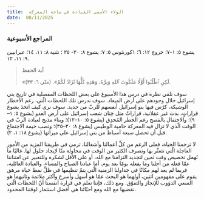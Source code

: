 ```yaml
---
title:  الولاء الأسمى العبادة في ساحة المعركة
date:  08/11/2025
---
```


### المراجع الأسبوعية
يشوع ٥: ١-٧؛ خروج ١٢: ٦؛ ١كورنثوس ٥: ٧؛ يشوع ٨: ٣٠- ٣٥ ؛ تثنية ٨: ١١، ١٤؛ عبرانيين ٩: ١١، ١٢.

> <p>آية الحفظ</p>
> «لَكِنِ ٱطْلُبُوا أَوَّلًا مَلَكُوتَ ٱللهِ وَبِرَّهُ، وَهَذِهِ كُلُّهَا تُزَادُ لَكُمْ». (متّى ٦: ٣٣).

سوف نلقي نظرة في درس هذا الأسبوع على بعض اللحظات المفصلية في تاريخ بني إسرائيل خلال وجودهم على أرض الميعاد. سوف ندرس تلك اللحظات الّتي، رغم الأخطار الوشيكة، كرّس فيها بنو إسرائيل أنفسهم للربّ من جديد. سوف نرى كيف اتخذ يشوع قراراتٍ، بدت غير عقلانية. قراراتٌ مثل خِتان شعب إسرائيل على أرض العدو (يشوع ٥: ١–٩)؛ والاحتفال بالفصح رغم الخطر المُحدِق (يشوع ٥: ١٠–١٢)؛ وبناء مذبح لعبادة الربّ في الوقت الّذي لا تزال فيه المعركة حامية الوطيس (يشوع ٨: ٣٠–٣٥)؛ ونصب خيمة الاجتماع قبل أن تحصل سبعة أسباط من بني إسرائيل على ميراثها (يشوع ١٨: ١، ٢).

لا ترحمنا الحياة، فعلى الرغم من كلِّ أعمالنا وأشغالنا، ترمي في طريقنا المزيد من الأمور العاجلة الّتي نتعثّر بها ونصرف الكثير من الوقت في محاولة منّا لإيجاد حلول لها. غالبًا ما نُهمل تخصيص وقت ثمين لتجديد التزامنا مع الله، أو على الأقل لشكره وللتعبير عن امتناننا عمّا فعله من أجلنا وما يفعله يومًا بعد يوم. أما عبادتا الصباح والمساء، والعبادة العائلية، فربما لم يعد لهم مكانًا في جداولنا الزمنية الّتي يتمّ تنظيمها في ظلِّ نمط حياة مرهق يقوم على مفهومين اثنين، أولهما هو البحث عمّا هو أسهل وأسرع وأكثر ملائمة وثانيهما هو السعي الدؤوب للإنجاز والتفوّق. ومع ذلك، فإننا نعلم في قرارة أنفسنا أنّ اللحظات الّتي نقضيها مع الله ومع أحبّائنا هي أفضل استثمار لوقتنا المحدود.